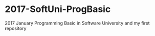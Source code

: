 # 2017-SoftUni-ProgBasic
2017 January Programming Basic in Software University
and my first repository
